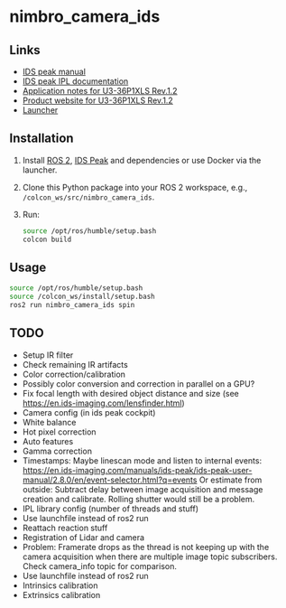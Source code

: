 # nimbro_camera_ids

## Links

- [IDS peak manual](https://en.ids-imaging.com/download-details/1009698.html?os=linux&version=&bus=64)
- [IDS peak IPL documentation](https://en.ids-imaging.com/manuals/ids-peak/ids-peak-ipl-documentation/2.9.0/en/index.html)
- [Application notes for U3-36P1XLS Rev.1.2](https://www.1stvision.com/cameras/IDS/IDS-manuals/en/application-notes-u3-36px.html)
- [Product website for U3-36P1XLS Rev.1.2](https://en.ids-imaging.com/store/u3-36p1xls-rev-1-2.html)
- [Launcher](https://git.ais.uni-bonn.de/athome/nimbro_ids_launch)

## Installation

1. Install [ROS 2](https://docs.ros.org/en/humble/index.html), [IDS Peak](https://en.ids-imaging.com/files/downloads/ids-peak/readme/ids-peak-linux-readme-2.9.0_EN.html#first-start) and dependencies or use Docker via the launcher.

2. Clone this Python package into your ROS 2 workspace, e.g., `/colcon_ws/src/nimbro_camera_ids`.

3. Run:

    ```bash
    source /opt/ros/humble/setup.bash
    colcon build
    ```

## Usage

```bash
source /opt/ros/humble/setup.bash
source /colcon_ws/install/setup.bash
ros2 run nimbro_camera_ids spin
```

## TODO

- Setup IR filter
- Check remaining IR artifacts
- Color correction/calibration
- Possibly color conversion and correction in parallel on a GPU?
- Fix focal length with desired object distance and size (see https://en.ids-imaging.com/lensfinder.html)
- Camera config (in ids peak cockpit)
- White balance
- Hot pixel correction
- Auto features
- Gamma correction
- Timestamps: Maybe linescan mode and listen to internal events: https://en.ids-imaging.com/manuals/ids-peak/ids-peak-user-manual/2.8.0/en/event-selector.html?q=events Or estimate from outside: Subtract delay between image acquisition and message creation and calibrate. Rolling shutter would still be a problem.
- IPL library config (number of threads and stuff)
- Use launchfile instead of ros2 run
- Reattach reaction stuff
- Registration of Lidar and camera
- Problem: Framerate drops as the thread is not keeping up with the camera acquisition when there are multiple image topic subscribers. Check camera_info topic for comparison.
- Use launchfile instead of ros2 run
- Intrinsics calibration
- Extrinsics calibration
